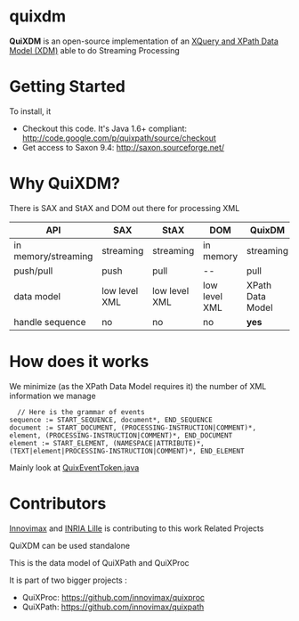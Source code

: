 # quixdm
**QuiXDM** is an open-source implementation of an [XQuery and XPath Data Model (XDM)](http://www.w3.org/TR/xpath-datamodel/) able to do Streaming Processing

# Getting Started

To install, it

*  Checkout this code. It's Java 1.6+ compliant: http://code.google.com/p/quixpath/source/checkout
*  Get access to Saxon 9.4: http://saxon.sourceforge.net/ 

# Why QuiXDM?
There is SAX and StAX and DOM out there for processing XML

 API | SAX | StAX | DOM | QuixDM
------|-----|------|-----|-------
in memory/streaming | streaming | streaming | in memory | streaming
push/pull | push | pull | -- | pull
data model | low level XML | low level XML | low level XML | XPath Data Model
handle sequence | no | no | no | **yes**

# How does it works
We minimize (as the XPath Data Model requires it) the number of XML information we manage
```ANTLR
  // Here is the grammar of events
sequence := START_SEQUENCE, document*, END_SEQUENCE
document := START_DOCUMENT, (PROCESSING-INSTRUCTION|COMMENT)*, element, (PROCESSING-INSTRUCTION|COMMENT)*, END_DOCUMENT
element := START_ELEMENT, (NAMESPACE|ATTRIBUTE)*, (TEXT|element|PROCESSING-INSTRUCTION|COMMENT)*, END_ELEMENT
```

Mainly look at [QuixEventToken.java](https://github.com/innovimax/quixdm/blob/master/main/innovimax/quixproc/datamodel/QuixEventToken.java)

# Contributors

[Innovimax](http://innovimax.fr) and [INRIA Lille](http://www.inria.fr/centre/lille) is contributing to this work
Related Projects

QuiXDM can be used standalone

This is the data model of QuiXPath and QuiXProc

It is part of two bigger projects :

*  QuiXProc: https://github.com/innovimax/quixproc
*  QuiXPath: https://github.com/innovimax/quixpath

